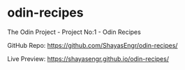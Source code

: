 # odin-recipes
The Odin Project - Project No:1 - Odin Recipes

GitHub Repo: https://github.com/ShayasEngr/odin-recipes/

Live Preview: https://shayasengr.github.io/odin-recipes/